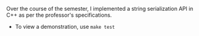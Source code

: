 Over the course of the semester, I implemented a string serialization API in C++ as per the professor's specifications.
- To view a demonstration, use `make test`
